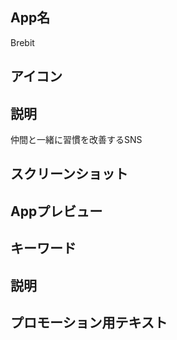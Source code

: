 <!-- cf. https://developer.apple.com/jp/app-store/product-page/ -->

## App名

<!-- App名は、App StoreでユーザーにAppを見つけてもらう上で非常に重要です。シンプルで覚えやすく、特徴的な名前にしましょう。総称的な名前や、既存のAppと似すぎている名前は避けてください。App名の文字数上限は30文字です。 -->

Brebit

## アイコン

<!-- Appのアイコンは通常、ユーザーが最初に目にするものです。そのため、Appの質や目的を第一印象で伝えることが重要です。グラフィックデザイナーと協力し、シンプルで分かりやすいアイコンを作成しましょう。さまざまなアイコンを試して、ターゲットユーザーにとってどのアイコンが最も分かりやすく効果があるかを検証しましょう。

あらゆるサイズでアイコンが明瞭に表示されるよう、不要なビジュアルの詳細要素を加えることは避けてください。美しく記憶に残るアイコンを作成する方法について、詳しくは「Human Interface Guidelines（英語）」を参照してください。 -->

## 説明

<!-- サブタイトルの目的は、Appの概要を簡潔な言葉でまとめることです。Appの魅力を詳しく説明するには、App名ではなく、サブタイトルを使用するようにしてください。「世界最高のApp」といった、具体性に欠ける説明は避けてください。Appの機能や通常の用途について、ユーザーに伝わりやすい説明を記載するようにします。サブタイトルは、新しいバージョンを提出する際に更新することができます。そのため、ユーザーの関心を引く上で最も効果的なサブタイトルを検証することができます。サブタイトルの文字数の上限は30文字で、App Storeのあらゆる場所でApp名の下に表示されます。 -->

仲間と一緒に習慣を改善するSNS

## スクリーンショット

<!-- AppのUI画像を使用して、Appの使用感について視覚的に伝えることができます。App StoreとMac App Storeのプロダクトページでは、スクリーンショットを最大10枚まで掲載できます。Appプレビューがない場合、検索結果にはスクリーンショットの最初の1〜3枚（画像の向きによって異なる）が表示されます。そのため、最初の1〜3枚にはAppの重要なポイントが表現されている画像を選ぶことが大切です。3枚目以降は、Appの主な利点や特徴にフォーカスし、Appの価値をアピールします。ダークモード対応のAppの場合は、ダークモードでのAppの見た目を確認できるスクリーンショットを少なくとも1枚含めることを検討してください。
スクリーンショットの仕様については、「App Store Connectヘルプ」を参照してください。 -->

## Appプレビュー

<!-- Appの機能や特徴について、ユーザーを引きつける説明文で紹介します。簡潔で有益な情報を一段落にまとめ、その後に主な特徴を箇条書きで示すのが理想的です。潜在的なユーザーにAppのユニークな点や、長所を伝えます。文章のトーンはAppのイメージに沿ったものにし、対象ユーザーにとって適切で分かりやすい語句を使用します。説明の最初の1文は、ユーザーがタップして詳細を読む前にも表示されるため、最も重要と言えます。慎重に言葉を選び、Appの特徴や独自の機能を説明するようにしてください。

Appに対する称賛のコメントは、説明の最後か、プロモーション用テキストの一部として記載することをおすすめします。検索結果に表示されやすくするよう、説明に不要なキーワードを加えることは避けてください。また、説明で具体的な価格を記載することは避けてください。価格はプロダクトページですでに表示されています。説明で価格に言及すると、地域によっては不正確な情報になる場合があります。

Appの説明は、Appの新しいバージョンを提出する際に更新できます。より高い頻度で情報を提供したい場合は、説明ではなくプロモーション用テキストを使用してください。 -->

## キーワード
## 説明
## プロモーション用テキスト
